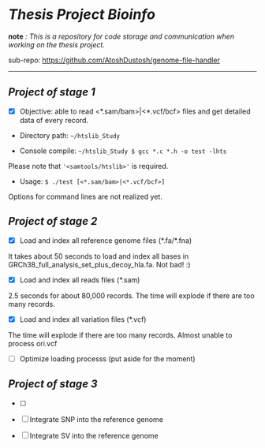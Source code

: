 # ***Thesis Project Bioinfo***

**note** *: This is a repository for code storage and communication when working on the thesis project.*

sub-repo: 
	https://github.com/AtoshDustosh/genome-file-handler

***  

## *Project of stage 1*

- [x] Objective: able to read <\*.sam/bam>|<\*.vcf/bcf> files and get detailed data of every record. 

- Directory path: `~/htslib_Study`

- Console compile: `~/htslib_Study $ gcc *.c *.h -o test -lhts`

Please note that `'<samtools/htslib>'` is required.

- Usage: `$ ./test [<*.sam/bam>|<*.vcf/bcf>]`

Options for command lines are not realized yet.


## *Project of stage 2*

- [x] Load and index all reference genome files (\*.fa/\*.fna)

It takes about 50 seconds to load and index all bases in GRCh38_full_analysis_set_plus_decoy_hla.fa. Not bad! :)

- [x] Load and index all reads files (\*.sam)

2.5 seconds for about 80,000 records. The time will explode if there are too many records. 

- [x] Load and index all variation files (\*.vcf)

The time will explode if there are too many records. Almost unable to process ori.vcf

- [ ] Optimize loading processs (put aside for the moment)

## *Project of stage 3* 

- [ ] 

- [ ] Integrate SNP into the reference genome

- [ ] Integrate SV into the reference genome
